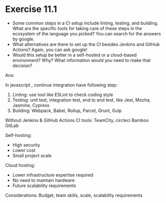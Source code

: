 # Exercise 11.1

* Some common steps in a CI setup include linting, testing, and building. What are the specific tools for taking care of these steps in the ecosystem of the language you picked? You can search for the answers by google.
* What alternatives are there to set up the CI besides Jenkins and GitHub Actions? Again, you can ask google!
* Would this setup be better in a self-hosted or a cloud-based environment? Why? What information would you need to make that decision?

Ans:

In javascript , continue integration have following step:

1. Linting: use tool like ESLint to check coding style
2. Testing: unit test, integration test, end to end test, like Jest, Mocha, Jasmine, Cypress
3. Building: Webpack, Babel, Rollup, Parcel, Grunt, Gulp

Without Jenkins & GitHub Actions CI tools: TeamCity, circleci Bamboo GitLab

Self-hosting:

* High security
* Lower cost
* Small project scale

Cloud hosting:

* Lower infrastructure expertise required
* No need to maintain hardware
* Future scalability requirements

Considerations: Budget, team skills, scale, scalability requirements